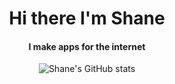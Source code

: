 <div align="center">

  # Hi there I'm Shane

  #### I make apps for the internet

  ![Shane's GitHub stats](https://github-readme-stats.vercel.app/api?username=shanepaton&show_icons=true&title_color=fff&text_color=fff&bg_color=20,7FD1CE,7D9AC9&hide_border=true)
</div>
